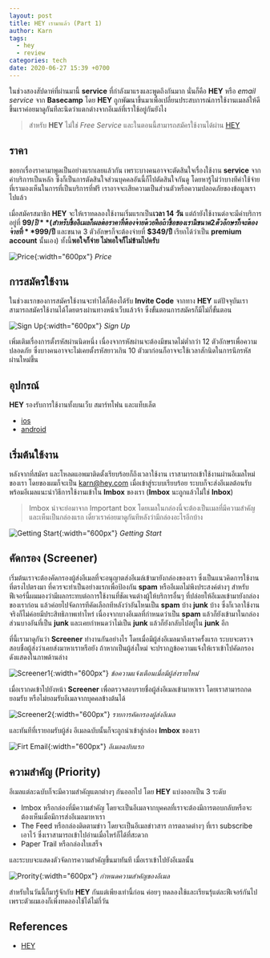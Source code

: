 ```yaml
---
layout: post
title: HEY เรามาแล้ว (Part 1)
author: Karn
tags:
  - hey
  - review
categories: tech
date: 2020-06-27 15:39 +0700
---
```

ในช่วงสองสัปดาห์ที่ผ่านมานี้ **service** ที่กำลังมาแรงและพูดถึงกันมาก นั่นก็คือ **HEY** หรือ *email service* จาก **Basecamp** โดย **HEY** ถูกพัฒนาขึ้นมาเพื่อเปลี่ยนประสบการณ์การใช้งานเมลล์ให้ดีขึ้น<!--more-->เราค่อยมาดูกันทีละนิดว่าแตกต่างจากอีเมล์ที่เราใช้อยู่กันยังไง

> สำหรับ **HEY** ไม่ใช่ *Free Service* และในตอนนี้สามารถสมัครใช้งานได้ผ่าน [HEY](https://app.hey.com/sign_up/welcome)

## ราคา
ขอยกเรื่องราคามาพูดเป็นอย่างแรกเลยแล้วกัน เพราะบางคนอาจจะตัดสินใจเรื่องใช้งาน **service** จากค่าบริการเป็นหลัก
ซึ่งก็เป็นการตัดสินใจส่วนบุคคลอันนี้ก็ไปตัดสินใจกันดู โดยหารู้ไม่ว่าบางทีค่าใช้จ่ายที่เรามองเห็นในการที่เป็นบริการที่ฟรี เราอาจจะเสียความเป็นส่วนตัวหรือความปลอดภัยของข้อมูลเราไปแล้ว

เมื่อสมัครสมาชิก **HEY** จะให้เราทดลองใช้งานเริ่มแรกเป็น**เวลา 14 วัน** แต่ถ้ายังใช้งานต่อจะมีค่าบริการอยู่ที่ **$99/ปี** (สำหรับชื่ออีเมลก็ผลต่อราคาที่ต้องจ่ายด้วย คือ ถ้าชื่อของเรามีขนาด 2 ตัวอักษรก็จะต้องจ่ายที่ **$999/ปี** และขนาด 3 ตัวอักษรก็จะต้องจ่ายที่ **$349/ปี** เรียกได้ว่าเป็น **premium account** นั้นเอง) ทั้งนี้**พอใจก็จ่าย ไม่พอใจก็ไม่ข้ามไปครับ**

![Price](/assets/images/posts/2020/hey-here-we-come-part-1/price.png){:width="600px"}
*Price*

## การสมัครใช้งาน
ในช่วงแรกของการสมัครใช้งานจะทำได้ก็ต้องได้รับ **Invite Code** จากทาง **HEY** แต่ปัจจุบันเราสามารถสมัครใช้งานได้โดยตรงผ่านทางหน้าเว็บแล้วจ้า ซึ่งขั้นตอนการสมัครก็มีไม่กี่ขั้นตอน

![Sign Up](/assets/images/posts/2020/hey-here-we-come-part-1/sign_up.png){:width="600px"}
*Sign Up*

เพิ่มเติมเรื่องการตั้งรหัสผ่านนิดหนึ่ง เนื่องจากรหัสผ่านจะต้องมีขนาดไม่ต่ำกว่า 12 ตัวอักษรเพื่อความปลอดภัย ซึ่งบางคนอาจจะไม่เคยตั้งรหัสยาวเกิน 10 ตัวมาก่อนก็อาจจะใช้เวลาสักนิดในการนึกรหัสผ่านใหม่ขึ้น

## อุปกรณ์
**HEY** รองรับการใช้งานทั้งบนเว็บ สมาร์ทโฟน และแท็บเล็ต
- [ios](https://apps.apple.com/de/app/hey-email/id1506603805)
- [android](https://play.google.com/store/apps/details?id=com.basecamp.hey&hl=en_US)

## เริ่มต้นใช้งาน
หลังจากที่สมัคร และโหลดแอพมาติดตั้งเรียบร้อยก็ถึงเวลาใช้งาน เราสามารถเข้าใช้งานผ่านอีเมลใหม่ของเรา โดยของผมก็จะเป็น [karn@hey.com](mailto:karn@hey.com) เมื่อเข้าสู่ระบบเรียบร้อย ระบบก็จะส่งอีเมลต้อนรับ พร้อมอีเมลแนะนำวิธีการใช้งานเข้าใน **Imbox** ของเรา (**Imbox** นะถูกแล้วไม่ใช่ **Inbox**)

> Imbox น่าจะย่อมาจาก Important box โดยเมลในกล่องนี้จะต้องเป็นเมลที่มีความสำคัญ และเห็นเป็นกล่องแรก เดี่ยวเราค่อยมาดูกันทีหลังว่ามีกล่องอะไรอีกบ้าง

![Getting Start](/assets/images/posts/2020/hey-here-we-come-part-1/getting_start.png){:width="600px"}
*Getting Start*

## คัดกรอง (Screener)
เริ่มต้นเราจะต้องคัดกรองผู้ส่งอีเมลที่จะอนุญาตส่งอีเมล์เข้ามายังกล่องของเรา ซึ่งเป็นแนวคิดการใช้งานที่ตรงไปตรงมา ที่ควรจะทำเป็นอย่างแรกเพื่อป้องกัน **spam** หรืออีเมลไม่พึงประสงค์ต่างๆ สำหรับฟีเจอร์นี้ผมมองว่ามีผลกระทบต่อการใช้งานที่ชัดเจนต่างผู้ให้บริการอื่นๆ ที่ปล่อยให้อีเมลเข้ามายังกล่องของเราก่อน แล้วค่อยไปจัดการทีคัดเลือกทีหลังว่าอันไหนเป็น **spam** บ้าง **junk** บ้าง ซึ่งก็เวลาใช้งานจริงก็ไม่ค่อยมีประสิทธิภาพเท่าไหร่ เนื่องจากบางอีเมลที่กำหนดว่าเป็น **spam** แล้วก็ยังเข้ามาในกล่อง ส่วนบางอันที่เป็น **junk** และเคยกำหนดว่าไม่เป็น **junk** แล้วก็ยังกลับไปอยู่ใน **junk** อีก

ที่นี้เรามาดูกันว่า **Screener** ทำงานกันอย่างไร โดยเมื่อมีผู้ส่งอีเมลมาถึงเราครั้งแรก ระบบจะตรวจสอบชื่อผู้ส่งว่าเคยส่งมาหาเราหรือยัง ถ้าหากเป็นผู้ส่งใหม่ จะปรากฏข้อความแจ้งให้เราเข้าไปคัดกรอง ดังแสดงในภาพด้านล่าง

![Screener1](/assets/images/posts/2020/hey-here-we-come-part-1/screener_1.png){:width="600px"}
*ข้อความแจ้งเตือนเมื่อมีผู้ส่งรายใหม่*

เมื่อเรากดเข้าไปยังหน้า **Screener** เพื่อตรวจสอบรายชื่อผู้ส่งอีเมลเข้ามาหาเรา โดยเราสามารถกดยอมรับ หรือไม่ยอมรับอีเมลจากบุคคลข้างต้นได้ 

![Screener2](/assets/images/posts/2020/hey-here-we-come-part-1/screener_2.png){:width="600px"}
*รายการคัดกรองผู้ส่งอีเมล*

และทันทีที่เรายอมรับผู้ส่ง อีเมลฉบับนั้นก็จะถูกนำเข้าสู่กล่อง **Imbox** ของเรา

![Firt Email](/assets/images/posts/2020/hey-here-we-come-part-1/first_email.png){:width="600px"}
*อีเมลฉบับแรก*

## ความสำคัญ (Priority)
อีเมลแต่ละฉบับก็จะมีความสำคัญแตกต่างๆ กันออกไป โดย **HEY** แบ่งออกเป็น 3 ระดับ
- Imbox หรือกล่องที่มีความสำคัญ โดยจะเป็นอีเมลจากบุคคลที่เราจะต้องมีการตอบกลับหรือจะต้องเห็นเมื่อมีการส่งอีเมลมาหาเรา
- The Feed หรือกล่องติดตามข่าว โดยจะเป็นอีเมลข่าวสาร การตลาดต่างๆ ที่เรา subscribe เอาไว้ ซึ่งเราสามารถเข้าไปอ่านเมื่อไหร่ก็ได้ที่สะดวก
- Paper Trail หรือกล่องใบเสร็จ

และระบบจะแสดงตัวจัดการความสำคัญขึ้นมาทันที เมื่อเราเข้าไปยังอีเมลนั้น

![Prority](/assets/images/posts/2020/hey-here-we-come-part-1/priority.png){:width="600px"}
*กำหนดความสำคัญของอีเมล*

สำหรับในวันนี้ก็มารู้จักกับ **HEY** กันแต่เพียงเท่านี้ก่อน ค่อยๆ ทดลองใช้และเรียนรุ้แต่ละฟีเจอร์กันไป เพราะตัวผมเองก็เพิ่งทดลองใช้ได้ไม่กี่วัน

## References
- [HEY](https://hey.com)
